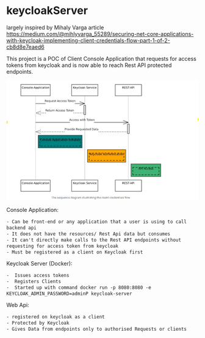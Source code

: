 # keycloakServer
largely inspired by Mihaly Varga article https://medium.com/@mihlyvarga_55289/securing-net-core-applications-with-keycloak-implementing-client-credentials-flow-part-1-of-2-cb8d8e7eaed6

This project is a POC of Client Console Application that requests for access tokens from keycloak
and is now able to reach Rest API protected endpoints.

![alt text](image.png)

Console Application:

    - Can be front-end or any application that a user is using to call backend api
    - It does not have the resources/ Rest Api data but consumes
    - It can't directly make calls to the Rest API endpoints without requesting for access token from keycloak
    - Must be registered as a client on Keycloak first


Keycloak Server (Docker):
    
    -  Issues access tokens
    -  Registers Clients
    -  Started up with command docker run -p 8080:8080 -e KEYCLOAK_ADMIN_PASSWORD=adminP keycloak-server

Web Api:

    - registered on keycloak as a client 
    - Protected by Keycloak
    - Gives Data from endpoints only to authorised Requests or clients
